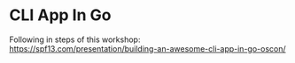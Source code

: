 # CLI App In Go

Following in steps of this workshop:
https://spf13.com/presentation/building-an-awesome-cli-app-in-go-oscon/
